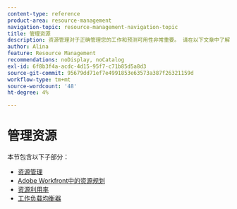 ```yaml
---
content-type: reference
product-area: resource-management
navigation-topic: resource-management-navigation-topic
title: 管理资源
description: 资源管理对于正确管理您的工作和预测可用性非常重要。 请在以下文章中了解如何规划和安排您的工作资源。
author: Alina
feature: Resource Management
recommendations: noDisplay, noCatalog
exl-id: 6f8b3f4a-acdc-4d15-95f7-c71b85d5a8d3
source-git-commit: 95679dd71ef7e4991853e63573a387f26321159d
workflow-type: tm+mt
source-wordcount: '48'
ht-degree: 4%

---
```


# 管理资源

本节包含以下子部分：

* [资源管理](../resource-mgmt/resource-mgmt-overview/resource-management-overview.md)
* [Adobe Workfront中的资源规划](../resource-mgmt/resource-planning/resource-planning-overview.md)
* [资源利用率](../resource-mgmt/resource-utilization/resource-utilization.md)
* [工作负载均衡器](../resource-mgmt/workload-balancer/workload-balancer.md)
